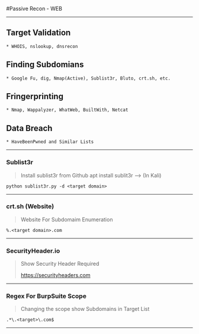 #Passive Recon - WEB

-----------------------------------
## Target Validation
	* WHOIS, nslookup, dnsrecon

## Finding Subdomians
	* Google Fu, dig, Nmap(Active), Sublist3r, Bluto, crt.sh, etc.

## Fringerprinting
	* Nmap, Wappalyzer, WhatWeb, BuiltWith, Netcat

## Data Breach
	* HaveBeenPwned and Similar Lists

-----------------------------

### Sublist3r

> Install sublist3r from Github
> apt install sublit3r --> (In Kali)

`python sublist3r.py -d <target domain>`

-----------------------------

### crt.sh (Website)

> Website For Subdomaim Enumeration

`%.<target domain>.com`

-----------------------------

### SecurityHeader.io

> Show Security Header Required
>
> https://securityheaders.com

--------------------------------------

### Regex For BurpSuite Scope

>Changing the scope show Subdomains in Target List

`.*\.<target>\.com$`

-----------------------------------------


